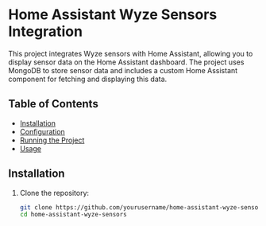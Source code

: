 # Home Assistant Wyze Sensors Integration

This project integrates Wyze sensors with Home Assistant, allowing you to display sensor data on the Home Assistant dashboard. The project uses MongoDB to store sensor data and includes a custom Home Assistant component for fetching and displaying this data.

## Table of Contents

- [Installation](#installation)
- [Configuration](#configuration)
- [Running the Project](#running-the-project)
- [Usage](#usage)

## Installation

1. Clone the repository:
   ```bash
   git clone https://github.com/yourusername/home-assistant-wyze-sensors.git
   cd home-assistant-wyze-sensors
   ```
